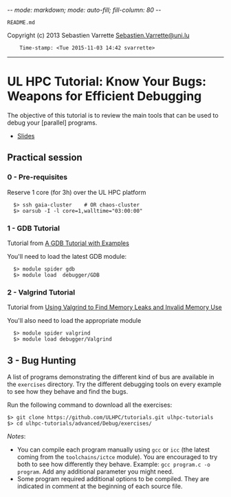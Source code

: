 -*- mode: markdown; mode: auto-fill; fill-column: 80 -*-

`README.md`

Copyright (c) 2013 Sebastien Varrette <Sebastien.Varrette@uni.lu>

        Time-stamp: <Tue 2015-11-03 14:42 svarrette>

-------------------


# UL HPC Tutorial:  Know Your Bugs: Weapons for Efficient Debugging

The objective of this tutorial is to review the main tools that can be used to
debug your [parallel] programs. 

* [Slides](slides-debug.pdf)

## Practical session

### 0 - Pre-requisites

Reserve 1 core (for 3h) over the UL HPC platform

      $> ssh gaia-cluster    # OR chaos-cluster
	  $> oarsub -I -l core=1,walltime="03:00:00"


### 1 - GDB Tutorial

Tutorial from [A GDB Tutorial with Examples](http://www.cprogramming.com/gdb.html)

You'll need to load the latest GDB module:

      $> module spider gdb
      $> module load  debugger/GDB


### 2 - Valgrind Tutorial

Tutorial from [Using Valgrind to Find Memory Leaks and Invalid Memory Use](http://www.cprogramming.com/debugging/valgrind.html)

You'll also need to load the appropriate module

      $> module spider valgrind
      $> module load debugger/Valgrind


## 3 - Bug Hunting

A list of programs demonstrating the different kind of bus are available in the `exercises` directory.
Try the different debugging tools on every example to see how they behave and find the bugs.

Run the following command to download all the exercises:

```
$> git clone https://github.com/ULHPC/tutorials.git ulhpc-tutorials
$> cd ulhpc-tutorials/advanced/Debug/exercises/
```

*Notes*:

* You can compile each program manually using `gcc` or `icc` (the latest coming from the `toolchains/ictce` module). You are encouraged to try both to see how differently they behave. Example: `gcc program.c -o program`. Add any additional parameter you might need.
* Some program required additional options to be compiled. They are indicated in comment at the beginning of each source file.
  
